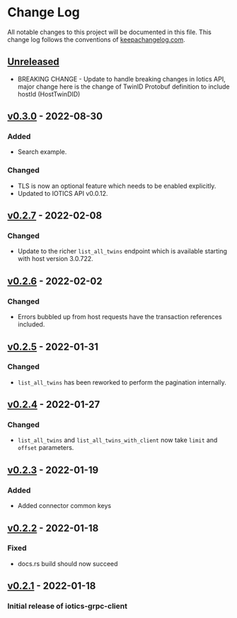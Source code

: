 # Change Log

All notable changes to this project will be documented in this
file. This change log follows the conventions of
[keepachangelog.com](http://keepachangelog.com/).

## [Unreleased]

- BREAKING CHANGE - Update to handle breaking changes in Iotics API, major change here is the change of TwinID Protobuf definition to include hostId (HostTwinDID)

## [v0.3.0] - 2022-08-30

### Added

- Search example.

### Changed

- TLS is now an optional feature which needs to be enabled explicitly.
- Updated to IOTICS API v0.0.12.

## [v0.2.7] - 2022-02-08

### Changed

- Update to the richer `list_all_twins` endpoint which is available starting with host version 3.0.722.

## [v0.2.6] - 2022-02-02

### Changed

- Errors bubbled up from host requests have the transaction references included.

## [v0.2.5] - 2022-01-31

### Changed

- `list_all_twins` has been reworked to perform the pagination internally.

## [v0.2.4] - 2022-01-27

### Changed

- `list_all_twins` and `list_all_twins_with_client` now take `limit` and `offset` parameters.

## [v0.2.3] - 2022-01-19

### Added

- Added connector common keys

## [v0.2.2] - 2022-01-18

### Fixed

- docs.rs build should now succeed

## [v0.2.1] - 2022-01-18

### Initial release of iotics-grpc-client

[unreleased]: https://github.com/Iotic-Labs/iotics-grpc-client-rs
[v0.3.0]: https://github.com/Iotic-Labs/iotics-grpc-client-rs/tree/v0.3.0
[v0.2.7]: https://github.com/Iotic-Labs/iotics-grpc-client-rs/tree/v0.2.7
[v0.2.6]: https://github.com/Iotic-Labs/iotics-grpc-client-rs/tree/v0.2.6
[v0.2.5]: https://github.com/Iotic-Labs/iotics-grpc-client-rs/tree/v0.2.5
[v0.2.4]: https://github.com/Iotic-Labs/iotics-grpc-client-rs/tree/v0.2.4
[v0.2.3]: https://github.com/Iotic-Labs/iotics-grpc-client-rs/tree/v0.2.3
[v0.2.2]: https://github.com/Iotic-Labs/iotics-grpc-client-rs/tree/v0.2.2
[v0.2.1]: https://github.com/Iotic-Labs/iotics-grpc-client-rs/tree/v0.2.1
